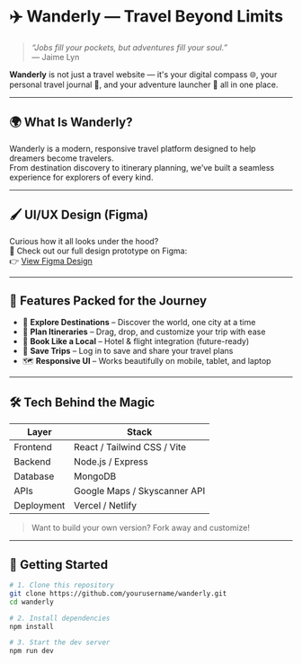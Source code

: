 # ✈️ Wanderly — Travel Beyond Limits

> *“Jobs fill your pockets, but adventures fill your soul.”*  
> — Jaime Lyn

**Wanderly** is not just a travel website — it's your digital compass 🌐, your personal travel journal 📓, and your adventure launcher 🚀 all in one place.

---

## 🌍 What Is Wanderly?

Wanderly is a modern, responsive travel platform designed to help dreamers become travelers.  
From destination discovery to itinerary planning, we’ve built a seamless experience for explorers of every kind.

---

## 🖌️ UI/UX Design (Figma)

Curious how it all looks under the hood?  
🎨 Check out our full design prototype on Figma:  
👉 [View Figma Design](https://www.figma.com/design/07HjG5hnRUZNRPI4ND5ied/Untitled?node-id=55-2&t=xm6YImSksQe7bWSq-1)

---

## 🎒 Features Packed for the Journey

- 🌄 **Explore Destinations** – Discover the world, one city at a time
- 📅 **Plan Itineraries** – Drag, drop, and customize your trip with ease
- 🏨 **Book Like a Local** – Hotel & flight integration (future-ready)
- 🧳 **Save Trips** – Log in to save and share your travel plans
- 🗺️ **Responsive UI** – Works beautifully on mobile, tablet, and laptop

---

## 🛠️ Tech Behind the Magic

| Layer      | Stack                         |
|------------|-------------------------------|
| Frontend   | React / Tailwind CSS / Vite   |
| Backend    | Node.js / Express             |
| Database   | MongoDB                       |
| APIs       | Google Maps / Skyscanner API  |
| Deployment | Vercel / Netlify              |

> Want to build your own version? Fork away and customize!

---

## 🚀 Getting Started

```bash
# 1. Clone this repository
git clone https://github.com/yourusername/wanderly.git
cd wanderly

# 2. Install dependencies
npm install

# 3. Start the dev server
npm run dev

